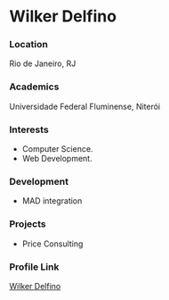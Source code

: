 # Wilker Delfino

### Location

Rio de Janeiro, RJ

### Academics

Universidade Federal Fluminense, Niterói

### Interests

- Computer Science.
- Web Development.

### Development

- MAD integration

### Projects

- Price Consulting

### Profile Link

[Wilker Delfino](https://github.com/Wilker)
